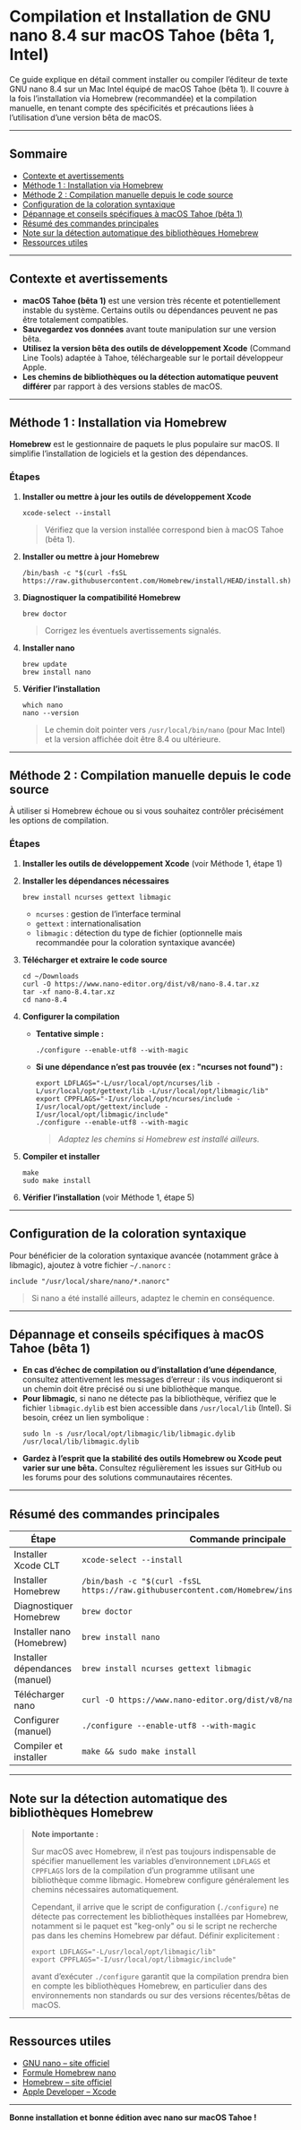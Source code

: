 # Compilation et Installation de GNU nano 8.4 sur macOS Tahoe (bêta 1, Intel)

Ce guide explique en détail comment installer ou compiler l’éditeur de texte GNU nano 8.4 sur un Mac Intel équipé de macOS Tahoe (bêta 1). Il couvre à la fois l’installation via Homebrew (recommandée) et la compilation manuelle, en tenant compte des spécificités et précautions liées à l’utilisation d’une version bêta de macOS.

---

## Sommaire

- [Contexte et avertissements](#contexte-et-avertissements)
- [Méthode 1 : Installation via Homebrew](#méthode-1--installation-via-homebrew)
- [Méthode 2 : Compilation manuelle depuis le code source](#méthode-2--compilation-manuelle-depuis-le-code-source)
- [Configuration de la coloration syntaxique](#configuration-de-la-coloration-syntaxique)
- [Dépannage et conseils spécifiques à macOS Tahoe (bêta 1)](#dépannage-et-conseils-spécifiques-à-macos-tahoe-bêta-1)
- [Résumé des commandes principales](#résumé-des-commandes-principales)
- [Note sur la détection automatique des bibliothèques Homebrew](#note-sur-la-détection-automatique-des-bibliothèques-homebrew)
- [Ressources utiles](#ressources-utiles)

---

## Contexte et avertissements

- **macOS Tahoe (bêta 1)** est une version très récente et potentiellement instable du système. Certains outils ou dépendances peuvent ne pas être totalement compatibles.
- **Sauvegardez vos données** avant toute manipulation sur une version bêta.
- **Utilisez la version bêta des outils de développement Xcode** (Command Line Tools) adaptée à Tahoe, téléchargeable sur le portail développeur Apple.
- **Les chemins de bibliothèques ou la détection automatique peuvent différer** par rapport à des versions stables de macOS.

---

## Méthode 1 : Installation via Homebrew

**Homebrew** est le gestionnaire de paquets le plus populaire sur macOS. Il simplifie l’installation de logiciels et la gestion des dépendances.

### Étapes

1. **Installer ou mettre à jour les outils de développement Xcode**
   ```
   xcode-select --install
   ```
   > Vérifiez que la version installée correspond bien à macOS Tahoe (bêta 1).

2. **Installer ou mettre à jour Homebrew**
   ```
   /bin/bash -c "$(curl -fsSL https://raw.githubusercontent.com/Homebrew/install/HEAD/install.sh)"
   ```

3. **Diagnostiquer la compatibilité Homebrew**
   ```
   brew doctor
   ```
   > Corrigez les éventuels avertissements signalés.

4. **Installer nano**
   ```
   brew update
   brew install nano
   ```

5. **Vérifier l’installation**
   ```
   which nano
   nano --version
   ```
   > Le chemin doit pointer vers `/usr/local/bin/nano` (pour Mac Intel) et la version affichée doit être 8.4 ou ultérieure.

---

## Méthode 2 : Compilation manuelle depuis le code source

À utiliser si Homebrew échoue ou si vous souhaitez contrôler précisément les options de compilation.

### Étapes

1. **Installer les outils de développement Xcode**
   (voir Méthode 1, étape 1)

2. **Installer les dépendances nécessaires**
   ```
   brew install ncurses gettext libmagic
   ```
   - `ncurses` : gestion de l’interface terminal
   - `gettext` : internationalisation
   - `libmagic` : détection du type de fichier (optionnelle mais recommandée pour la coloration syntaxique avancée)

3. **Télécharger et extraire le code source**
   ```
   cd ~/Downloads
   curl -O https://www.nano-editor.org/dist/v8/nano-8.4.tar.xz
   tar -xf nano-8.4.tar.xz
   cd nano-8.4
   ```

4. **Configurer la compilation**
   - **Tentative simple :**
     ```
     ./configure --enable-utf8 --with-magic
     ```
   - **Si une dépendance n’est pas trouvée (ex : "ncurses not found") :**
     ```
     export LDFLAGS="-L/usr/local/opt/ncurses/lib -L/usr/local/opt/gettext/lib -L/usr/local/opt/libmagic/lib"
     export CPPFLAGS="-I/usr/local/opt/ncurses/include -I/usr/local/opt/gettext/include -I/usr/local/opt/libmagic/include"
     ./configure --enable-utf8 --with-magic
     ```
     > *Adaptez les chemins si Homebrew est installé ailleurs.*

5. **Compiler et installer**
   ```
   make
   sudo make install
   ```

6. **Vérifier l’installation**
   (voir Méthode 1, étape 5)

---

## Configuration de la coloration syntaxique

Pour bénéficier de la coloration syntaxique avancée (notamment grâce à libmagic), ajoutez à votre fichier `~/.nanorc` :
```
include "/usr/local/share/nano/*.nanorc"
```
> Si nano a été installé ailleurs, adaptez le chemin en conséquence.

---

## Dépannage et conseils spécifiques à macOS Tahoe (bêta 1)

- **En cas d’échec de compilation ou d’installation d’une dépendance**, consultez attentivement les messages d’erreur : ils vous indiqueront si un chemin doit être précisé ou si une bibliothèque manque.
- **Pour libmagic**, si nano ne détecte pas la bibliothèque, vérifiez que le fichier `libmagic.dylib` est bien accessible dans `/usr/local/lib` (Intel). Si besoin, créez un lien symbolique :
  ```
  sudo ln -s /usr/local/opt/libmagic/lib/libmagic.dylib /usr/local/lib/libmagic.dylib
  ```
- **Gardez à l’esprit que la stabilité des outils Homebrew ou Xcode peut varier sur une bêta.** Consultez régulièrement les issues sur GitHub ou les forums pour des solutions communautaires récentes.

---

## Résumé des commandes principales

| Étape                           | Commande principale                                                                 |
|---------------------------------|-------------------------------------------------------------------------------------|
| Installer Xcode CLT             | `xcode-select --install`                                                            |
| Installer Homebrew              | `/bin/bash -c "$(curl -fsSL https://raw.githubusercontent.com/Homebrew/install/HEAD/install.sh)"` |
| Diagnostiquer Homebrew          | `brew doctor`                                                                       |
| Installer nano (Homebrew)       | `brew install nano`                                                                 |
| Installer dépendances (manuel)  | `brew install ncurses gettext libmagic`                                             |
| Télécharger nano                | `curl -O https://www.nano-editor.org/dist/v8/nano-8.4.tar.xz`                       |
| Configurer (manuel)             | `./configure --enable-utf8 --with-magic`                                            |
| Compiler et installer           | `make && sudo make install`                                                         |

---

## Note sur la détection automatique des bibliothèques Homebrew

> **Note importante :**
>
> Sur macOS avec Homebrew, il n’est pas toujours indispensable de spécifier manuellement les variables d’environnement `LDFLAGS` et `CPPFLAGS` lors de la compilation d’un programme utilisant une bibliothèque comme libmagic. Homebrew configure généralement les chemins nécessaires automatiquement.
>
> Cependant, il arrive que le script de configuration (`./configure`) ne détecte pas correctement les bibliothèques installées par Homebrew, notamment si le paquet est "keg-only" ou si le script ne recherche pas dans les chemins Homebrew par défaut. Définir explicitement :
>
> ```
> export LDFLAGS="-L/usr/local/opt/libmagic/lib"
> export CPPFLAGS="-I/usr/local/opt/libmagic/include"
> ```
>
> avant d’exécuter `./configure` garantit que la compilation prendra bien en compte les bibliothèques Homebrew, en particulier dans des environnements non standards ou sur des versions récentes/bêtas de macOS.

---

## Ressources utiles

- [GNU nano – site officiel](https://www.nano-editor.org/)
- [Formule Homebrew nano](https://formulae.brew.sh/formula/nano)
- [Homebrew – site officiel](https://brew.sh/)
- [Apple Developer – Xcode](https://developer.apple.com/xcode/)

---

**Bonne installation et bonne édition avec nano sur macOS Tahoe !**
